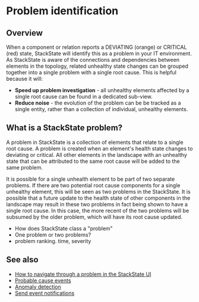 # Problem identification

## Overview

When a component or relation reports a DEVIATING (orange) or CRITICAL (red) state, StackState will identify this as a problem in your IT environment. As StackState is aware of the connections and dependencies between elements in the topology, related unhealthy state changes can be grouped together into a single problem with a single root cause. This is helpful because it will:
 
 - **Speed up problem investigation** - all unhealthy elements affected by a single root cause can be found in a dedicated sub-view.
 - **Reduce noise** - the evolution of the problem can be be tracked as a single entity, rather than a collection of individual, unhealthy elements.

## What is a StackState problem?

A problem in StackState is a collection of elements that relate to a single root cause. A problem is created when an element's health state changes to deviating or critical. All other elements in the landscape with an unhealthy state that can be attributed to the same root cause will be added to the same problem. 

It is possible for a single unhealth element to be part of two separate problems. If there are two potential root cause components for a single unhealthy element, this will be seen as two problems in the StackState. It is possible that a future update to the health state of other components in the landscape may result in these two problems in fact being shown to have a single root cause. In this case, the more recent of the two problems will be subsumed by the older problem, which will have its root cause updated.



- How does StackState class a "problem"
- One problem or two problems?
- problem ranking. time, severity


## See also

- [How to navigate through a problem in the StackState UI](/use/problem-investigation/problem_navigation.md)
- [Probable cause events](/use/problem-investigation/probable_causes.md)
- [Anomaly detection](/use/introduction-to-stackstate/anomaly-detection.md)
- [Send event notifications](/use/health-state-and-event-notifications/send-event-notifications.md)